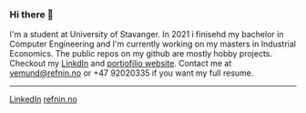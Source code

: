 ### Hi there 👋

<!--
**vemundrefnin/vemundrefnin** is a ✨ _special_ ✨ repository because its `README.md` (this file) appears on your GitHub profile.

Here are some ideas to get you started:

- 🔭 I’m currently working on ...
- 🌱 I’m currently learning ...
- 👯 I’m looking to collaborate on ...
- 🤔 I’m looking for help with ...
- 💬 Ask me about ...
- 📫 How to reach me: ...
- 😄 Pronouns: ...
- ⚡ Fun fact: ...
-->

I'm a student at University of Stavanger. In 2021 i finisehd my bachelor in Computer Engineering and I'm currently working on my masters in Industrial Economics. The public repos on my github are mostly hobby projects. Checkout my [LinkdIn](https://www.linkedin.com/in/vemund-r-05357597/) and [portiofilio website](https://www.refnin.no). Contact me at vemund@refnin.no or +47 92020335 if you want my full resume.

---
[LinkedIn](https://www.linkedin.com/in/vemund-r-05357597/)
[refnin.no](https://www.refnin.no)
